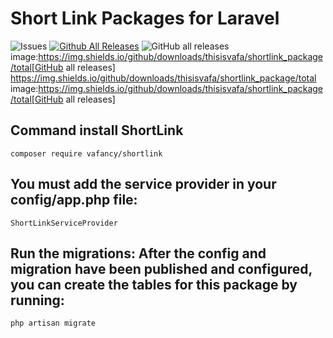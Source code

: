# Short Link Packages for Laravel

![Issues](https://img.shields.io/github/downloads/thisvafa/shortlink_package/total)
[![Github All Releases](https://img.shields.io/github/downloads/thisvafa/shortlink_package/total.svg)]()
<img alt="GitHub all releases" src="https://img.shields.io/github/downloads/thisisvafa/shortlink_package/total?style=plastic">
image:https://img.shields.io/github/downloads/thisisvafa/shortlink_package/total[GitHub all releases]
https://img.shields.io/github/downloads/thisisvafa/shortlink_package/total
image:https://img.shields.io/github/downloads/thisisvafa/shortlink_package/total[GitHub all releases]

## Command install ShortLink

```
composer require vafancy/shortlink
```

## You must add the service provider in your config/app.php file: 
```
ShortLinkServiceProvider
```

## Run the migrations: After the config and migration have been published and configured, you can create the tables for this package by running:
```
php artisan migrate
```

